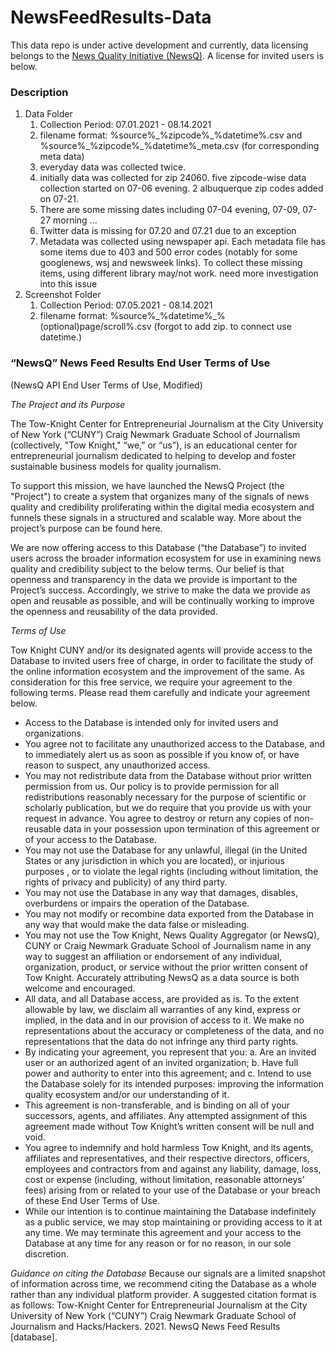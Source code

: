 # NewsFeedResults-Data
This data repo is under active development and currently, data licensing belongs to the <a href="https://newsq.net/">News Quality Initiative (NewsQ)</a>. A license for invited users is below. 

### Description
1. Data Folder
    1. Collection Period: 07.01.2021 - 08.14.2021
    1. filename format: %source%\_%zipcode%\_%datetime%.csv and %source%\_%zipcode%\_%datetime%_meta.csv (for corresponding meta data)
    2. everyday data was collected twice.
    4. initially data was collected for zip 24060. five zipcode-wise data collection started on 07-06 evening. 2 albuquerque zip codes added on 07-21.
    5. There are some missing dates including  07-04 evening, 07-09, 07-27 morning ...
    6. Twitter data is missing for 07.20 and 07.21 due to an exception
    7. Metadata was collected using newspaper api. Each metadata file has some items due to 403 and 500 error codes (notably for some googlenews, wsj and newsweek links). To collect these missing items, using different library may/not work. need more investigation into this issue
2. Screenshot Folder
    1. Collection Period: 07.05.2021 - 08.14.2021
    2. filename format: %source%\_%datetime%\_%(optional)page/scroll%.csv (forgot to add zip. to connect use datetime.)


### “NewsQ” News Feed Results End User Terms of Use
(NewsQ API End User Terms of Use, Modified)

_The Project and its Purpose_

The Tow-Knight Center for Entrepreneurial Journalism at the City University of New York (“CUNY”) Craig Newmark Graduate School of Journalism (collectively, "Tow Knight," “we,” or “us”), is an educational center for entrepreneurial journalism dedicated to helping to develop and foster sustainable business models for quality journalism.


To support this mission, we have launched the NewsQ Project (the "Project") to create a system that organizes many of the signals of news quality and credibility proliferating within the digital media ecosystem and funnels these signals in a structured and scalable way. More about the project’s purpose can be found here.


We are now offering access to this Database (“the Database”) to invited users across the broader information ecosystem for use in examining news quality and credibility subject to the below terms. Our belief is that openness and transparency in the data we provide is important to the Project’s success. Accordingly, we strive to make the data we provide as open and reusable as possible, and will be continually working to improve the openness and reusability of the data provided.

_Terms of Use_

Tow Knight CUNY and/or its designated agents will provide access to the Database to invited users free of charge, in order to facilitate the study of the online information ecosystem and the improvement of the same. As consideration for this free service, we require your agreement to the following terms. Please read them carefully and indicate your agreement below.

- Access to the Database is intended only for invited users and organizations.
- You agree not to facilitate any unauthorized access to the Database, and to immediately alert us as soon as possible if you know of, or have reason to suspect, any unauthorized access.
- You may not redistribute data from the Database without prior written permission from us. Our policy is to provide permission for all redistributions reasonably necessary for the purpose of scientific or scholarly publication, but we do require that you provide us with your request in advance. You agree to destroy or return any copies of non-reusable data in your possession upon termination of this agreement or of your access to the Database.
- You may not use the Database for any unlawful, illegal (in the United States or any jurisdiction in which you are located), or injurious purposes , or to violate the legal rights (including without limitation, the rights of privacy and publicity) of any third party.
- You may not use the Database in any way that damages, disables, overburdens or impairs the operation of the Database.
- You may not modify or recombine data exported from the Database in any way that would make the data false or misleading.
- You may not use the Tow Knight, News Quality Aggregator (or NewsQ), CUNY or Craig Newmark Graduate School of Journalism name in any way to suggest an affiliation or endorsement of any individual, organization, product, or service without the prior written consent of Tow Knight. Accurately attributing NewsQ as a data source is both welcome and encouraged.
- All data, and all Database access, are provided as is. To the extent allowable by law, we disclaim all warranties of any kind, express or implied, in the data and in our provision of access to it. We make no representations about the accuracy or completeness of the data, and no representations that the data do not infringe any third party rights.
- By indicating your agreement, you represent that you: a. Are an invited user or an authorized agent of an invited organization; b. Have full power and authority to enter into this agreement; and c. Intend to use the Database solely for its intended purposes: improving the information quality ecosystem and/or our understanding of it.
- This agreement is non-transferable, and is binding on all of your successors, agents, and affiliates. Any attempted assignment of this agreement made without Tow Knight’s written consent will be null and void.
- You agree to indemnify and hold harmless Tow Knight, and its agents, affiliates and representatives, and their respective directors, officers, employees and contractors from and against any liability, damage, loss, cost or expense (including, without limitation, reasonable attorneys’ fees) arising from or related to your use of the Database or your breach of these End User Terms of Use.
- While our intention is to continue maintaining the Database indefinitely as a public service, we may stop maintaining or providing access to it at any time. We may terminate this agreement and your access to the Database at any time for any reason or for no reason, in our sole discretion.

_Guidance on citing the Database_
Because our signals are a limited snapshot of information across time, we recommend citing the Database as a whole rather than any individual platform provider.  A suggested citation format is as follows:
Tow-Knight Center for Entrepreneurial Journalism at the City University of New York (“CUNY”) Craig Newmark Graduate School of Journalism and Hacks/Hackers. 2021. NewsQ News Feed Results [database]. 

